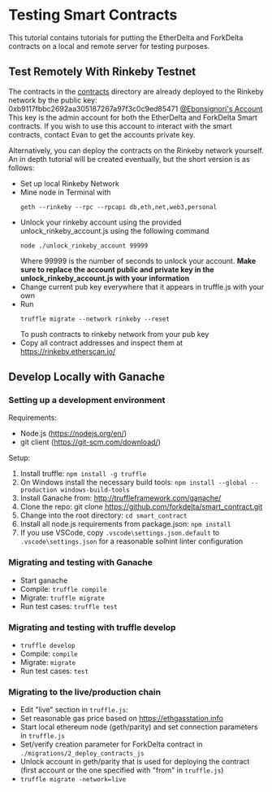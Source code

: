 # Testing Smart Contracts
This tutorial contains tutorials for putting the EtherDelta and ForkDelta contracts
on a local and remote server for testing purposes.

## Test Remotely With Rinkeby Testnet
The contracts in the [contracts](./contracts) directory are already deployed
to the Rinkeby network by the public key:
 0xb9117fbbc2692aa305187267a97f3c0c9ed85471 [@Ebonsignori's Account](http://github.com/ebonsignori)
This key is the admin account for both the EtherDelta and ForkDelta Smart contracts.
If you wish to use this account to interact with the smart contracts, contact Evan to
get the accounts private key.

Alternatively, you can deploy the contracts on the Rinkeby network yourself.
An in depth tutorial will be created eventually, but the short version is as follows:

- Set up local Rinkeby Network
- Mine node in Terminal with
    ```
    geth --rinkeby --rpc --rpcapi db,eth,net,web3,personal
    ```
- Unlock your rinkeby account using the provided unlock_rinkeby_account.js using the following command
    ```
    node ./unlock_rinkeby_account 99999
    ```
    Where 99999 is the number of seconds to unlock your account.
    **Make sure to replace the account public and private key in the unlock_rinkeby_account.js with your information**
- Change current pub key everywhere that it appears in truffle.js with your own
- Run
    ```
    truffle migrate --network rinkeby --reset
    ```
    To push contracts to rinkeby network from your pub key
- Copy all contract addresses and inspect them at https://rinkeby.etherscan.io/


## Develop Locally with Ganache
### Setting up a development environment
Requirements:
* Node.js (https://nodejs.org/en/)
* git client (https://git-scm.com/download/)

Setup:
1. Install truffle: `npm install -g truffle`
2. On Windows install the necessary build tools: `npm install --global --production windows-build-tools`
3. Install Ganache from: http://truffleframework.com/ganache/
4. Clone the repo: git clone https://github.com/forkdelta/smart_contract.git
5. Change into the root directory: `cd smart_contract`
6. Install all node.js requirements from package.json: `npm install`
7. If you use VSCode, copy `.vscode\settings.json.default` to `.vscode\settings.json` for a reasonable solhint linter configuration

### Migrating and testing with Ganache
* Start ganache
* Compile: `truffle compile`
* Migrate: `truffle migrate`
* Run test cases: `truffle test`

### Migrating and testing with truffle develop
* `truffle develop`
* Compile: `compile`
* Migrate: `migrate`
* Run test cases: `test`

### Migrating to the live/production chain
* Edit "live" section in `truffle.js`:
* Set reasonable gas price based on https://ethgasstation.info
* Start local ethereum node (geth/parity) and set connection parameters in `truffle.js` 
* Set/verify creation parameter for ForkDelta contract in `./migrations/2_deploy_contracts_js`  
* Unlock account in geth/parity that is used for deploying the contract (first account or the one specified with "from" in `truffle.js`)
* `truffle migrate -network=live`